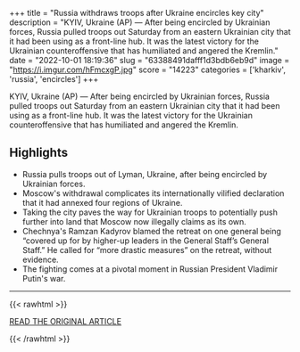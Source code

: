 +++
title = "Russia withdraws troops after Ukraine encircles key city"
description = "KYIV, Ukraine (AP) — After being encircled by Ukrainian forces, Russia pulled troops out Saturday from an eastern Ukrainian city that it had been using as a front-line hub. It was the latest victory for the Ukrainian counteroffensive that has humiliated and angered the Kremlin."
date = "2022-10-01 18:19:36"
slug = "63388491dafff1d3bdb6eb9d"
image = "https://i.imgur.com/hFmcxgP.jpg"
score = "14223"
categories = ['kharkiv', 'russia', 'encircles']
+++

KYIV, Ukraine (AP) — After being encircled by Ukrainian forces, Russia pulled troops out Saturday from an eastern Ukrainian city that it had been using as a front-line hub. It was the latest victory for the Ukrainian counteroffensive that has humiliated and angered the Kremlin.

## Highlights

- Russia pulls troops out of Lyman, Ukraine, after being encircled by Ukrainian forces.
- Moscow's withdrawal complicates its internationally vilified declaration that it had annexed four regions of Ukraine.
- Taking the city paves the way for Ukrainian troops to potentially push further into land that Moscow now illegally claims as its own.
- Chechnya's Ramzan Kadyrov blamed the retreat on one general being “covered up for by higher-up leaders in the General Staff’s General Staff.” He called for “more drastic measures” on the retreat, without evidence.
- The fighting comes at a pivotal moment in Russian President Vladimir Putin's war.

---

{{< rawhtml >}}
  <p class="article-category">
    <a target="_blank" href="https://apnews.com/article/russia-ukraine-business-kidnapping-government-and-politics-cce973f2c43dc0d85883d46642fc970c">READ THE ORIGINAL ARTICLE</a>
  </p>
{{< /rawhtml >}}
